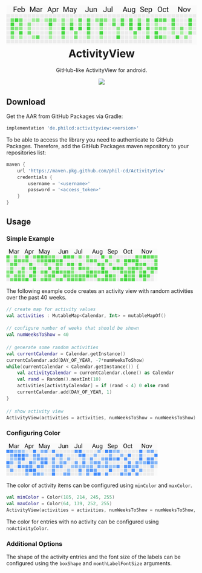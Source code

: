 <h1 align="center">
  <img src="https://raw.githubusercontent.com/phil-cd/ActivityView/main/.github/images/ActivityView.png" width="620px"/><br/>
  ActivityView
</h1>

<p align="center">
GitHub-like ActivityView for android.
</p>

<p align="center">
<img src="https://github.com/phil-cd/ActivityView/workflows/Android%20CI/badge.svg?branch=main"/>
</p>

## Download

Get the AAR from GitHub Packages via Gradle:

```groovy
implementation 'de.philcd:activityview:<version>'
```

To be able to access the library you need to authenticate to GitHub Packages.
Therefore, add the GitHub Packages maven repository to your repositories list:

```groovy
maven {
    url 'https://maven.pkg.github.com/phil-cd/ActivityView'
    credentials {
        username = '<username>'
        password = '<access_token>'
    }
}
```

## Usage

### Simple Example

<img src="https://raw.githubusercontent.com/phil-cd/ActivityView/main/.github/images/ActivityViewRandom.png" width="400px"/><br/>

The following example code creates an activity view with random activities over the past 40 weeks.

```kotlin
// create map for activity values
val activities : MutableMap<Calendar, Int> = mutableMapOf()

// configure number of weeks that should be shown
val numWeeksToShow = 40

// generate some random activities
val currentCalendar = Calendar.getInstance()
currentCalendar.add(DAY_OF_YEAR, -7*numWeeksToShow)
while(currentCalendar < Calendar.getInstance()) {
    val activityCalendar = currentCalendar.clone() as Calendar
    val rand = Random().nextInt(10)
    activities[activityCalendar] = if (rand < 4) 0 else rand
    currentCalendar.add(DAY_OF_YEAR, 1)
}

// show activity view
ActivityView(activities = activities, numWeeksToShow = numWeeksToShow)
```

### Configuring Color

<img src="https://raw.githubusercontent.com/phil-cd/ActivityView/main/.github/images/ActivityViewBlue.png" width="400px"/><br/>

The color of activity items can be configured using `minColor` and `maxColor`.

```kotlin
val minColor = Color(185, 214, 245, 255)
val maxColor = Color(64, 139, 252, 255)
ActivityView(activities = activities, numWeeksToShow = numWeeksToShow, minColor = minColor, maxColor = maxColor)
```

The color for entries with no activity can be configured using `noActivityColor`.

### Additional Options

The shape of the activity entries and the font size of the labels can be configured using the `boxShape` and `monthLabelFontSize` arguments.
